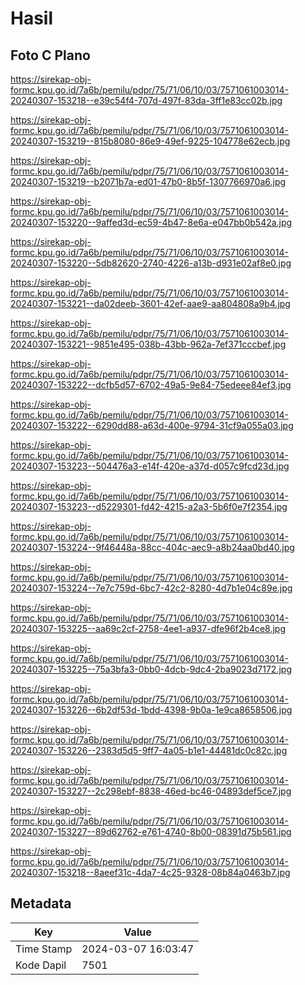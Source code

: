 # Hasil

## Foto C Plano

https://sirekap-obj-formc.kpu.go.id/7a6b/pemilu/pdpr/75/71/06/10/03/7571061003014-20240307-153218--e39c54f4-707d-497f-83da-3ff1e83cc02b.jpg

https://sirekap-obj-formc.kpu.go.id/7a6b/pemilu/pdpr/75/71/06/10/03/7571061003014-20240307-153219--815b8080-86e9-49ef-9225-104778e62ecb.jpg

https://sirekap-obj-formc.kpu.go.id/7a6b/pemilu/pdpr/75/71/06/10/03/7571061003014-20240307-153219--b2071b7a-ed01-47b0-8b5f-1307766970a6.jpg

https://sirekap-obj-formc.kpu.go.id/7a6b/pemilu/pdpr/75/71/06/10/03/7571061003014-20240307-153220--9affed3d-ec59-4b47-8e6a-e047bb0b542a.jpg

https://sirekap-obj-formc.kpu.go.id/7a6b/pemilu/pdpr/75/71/06/10/03/7571061003014-20240307-153220--5db82620-2740-4226-a13b-d931e02af8e0.jpg

https://sirekap-obj-formc.kpu.go.id/7a6b/pemilu/pdpr/75/71/06/10/03/7571061003014-20240307-153221--da02deeb-3601-42ef-aae9-aa804808a9b4.jpg

https://sirekap-obj-formc.kpu.go.id/7a6b/pemilu/pdpr/75/71/06/10/03/7571061003014-20240307-153221--9851e495-038b-43bb-962a-7ef371cccbef.jpg

https://sirekap-obj-formc.kpu.go.id/7a6b/pemilu/pdpr/75/71/06/10/03/7571061003014-20240307-153222--dcfb5d57-6702-49a5-9e84-75edeee84ef3.jpg

https://sirekap-obj-formc.kpu.go.id/7a6b/pemilu/pdpr/75/71/06/10/03/7571061003014-20240307-153222--6290dd88-a63d-400e-9794-31cf9a055a03.jpg

https://sirekap-obj-formc.kpu.go.id/7a6b/pemilu/pdpr/75/71/06/10/03/7571061003014-20240307-153223--504476a3-e14f-420e-a37d-d057c9fcd23d.jpg

https://sirekap-obj-formc.kpu.go.id/7a6b/pemilu/pdpr/75/71/06/10/03/7571061003014-20240307-153223--d5229301-fd42-4215-a2a3-5b6f0e7f2354.jpg

https://sirekap-obj-formc.kpu.go.id/7a6b/pemilu/pdpr/75/71/06/10/03/7571061003014-20240307-153224--9f46448a-88cc-404c-aec9-a8b24aa0bd40.jpg

https://sirekap-obj-formc.kpu.go.id/7a6b/pemilu/pdpr/75/71/06/10/03/7571061003014-20240307-153224--7e7c759d-6bc7-42c2-8280-4d7b1e04c89e.jpg

https://sirekap-obj-formc.kpu.go.id/7a6b/pemilu/pdpr/75/71/06/10/03/7571061003014-20240307-153225--aa69c2cf-2758-4ee1-a937-dfe96f2b4ce8.jpg

https://sirekap-obj-formc.kpu.go.id/7a6b/pemilu/pdpr/75/71/06/10/03/7571061003014-20240307-153225--75a3bfa3-0bb0-4dcb-9dc4-2ba9023d7172.jpg

https://sirekap-obj-formc.kpu.go.id/7a6b/pemilu/pdpr/75/71/06/10/03/7571061003014-20240307-153226--6b2df53d-1bdd-4398-9b0a-1e9ca8658506.jpg

https://sirekap-obj-formc.kpu.go.id/7a6b/pemilu/pdpr/75/71/06/10/03/7571061003014-20240307-153226--2383d5d5-9ff7-4a05-b1e1-44481dc0c82c.jpg

https://sirekap-obj-formc.kpu.go.id/7a6b/pemilu/pdpr/75/71/06/10/03/7571061003014-20240307-153227--2c298ebf-8838-46ed-bc46-04893def5ce7.jpg

https://sirekap-obj-formc.kpu.go.id/7a6b/pemilu/pdpr/75/71/06/10/03/7571061003014-20240307-153227--89d62762-e761-4740-8b00-08391d75b561.jpg

https://sirekap-obj-formc.kpu.go.id/7a6b/pemilu/pdpr/75/71/06/10/03/7571061003014-20240307-153218--8aeef31c-4da7-4c25-9328-08b84a0463b7.jpg


## Metadata

| Key        | Value               |
| ---------- | ------------------- |
| Time Stamp | 2024-03-07 16:03:47 |
| Kode Dapil | 7501                |



